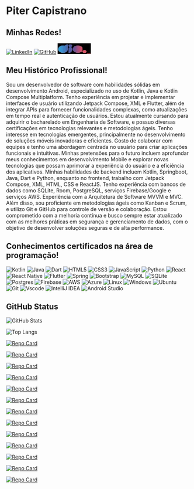 # Piter Capistrano

## Minhas Redes!
[![LinkedIn](https://img.shields.io/badge/LinkedIn-0077B5?style=for-the-badge&logo=linkedin&logoColor=white)](https://www.linkedin.com/in/piter-capistrano-830406191/)
[![GitHub](https://img.shields.io/badge/GitHub-100000?style=for-the-badge&logo=github&logoColor=white)](https://github.com/PiterCapistrano)
[![DIO](/dio-logo.jpg)](https://www.dio.me/users/pitercapistrano)

## Meu Histórico Profissional!

Sou um desenvolvedor de software com habilidades sólidas em desenvolvimento Android, especializado no uso de Kotlin, Java e Kotlin Compose Multiplatform. Tenho experiência em projetar e implementar interfaces de usuário utilizando Jetpack Compose, XML e Flutter, além de integrar APIs para fornecer funcionalidades complexas, como atualizações em tempo real e autenticação de usuários. Estou atualmente cursando para adquirir o bacharelado em Engenharia de Software, e possuo diversas certificações em tecnologias relevantes e metodologias ágeis.  Tenho interesse em tecnologias emergentes, principalmente no desenvolvimento de soluções móveis inovadoras e eficientes. Gosto de colaborar com equipes e tenho uma abordagem centrada no usuário para criar aplicações funcionais e intuitivas. Minhas pretensões para o futuro incluem aprofundar meus conhecimentos em desenvolvimento Mobile e explorar novas tecnologias que possam aprimorar a experiência do usuário e a eficiência dos aplicativos. Minhas habilidades de backend incluem Kotlin, Springboot, Java, Dart e Python, enquanto no frontend, trabalho com Jetpack Compose, XML, HTML, CSS e ReactJS. Tenho experiência com bancos de dados como SQLite, Room, PostgreSQL, serviços Firebase/Google e serviços AWS. Experiência com a Arquitetura de Software MVVM e MVC. Além disso, sou proficiente em metodologias ágeis como Kanban e Scrum, e utilizo Git e GitHub para controle de versão e colaboração.  Estou comprometido com a melhoria contínua e busco sempre estar atualizado com as melhores práticas em segurança e gerenciamento de dados, com o objetivo de desenvolver soluções seguras e de alta performance.

## Conhecimentos certificados na área de programação!
![Kotlin](https://img.shields.io/badge/Kotlin-0095D5?&style=for-the-badge&logo=kotlin&logoColor=white)
![Java](https://img.shields.io/badge/java-%23ED8B00.svg?style=for-the-badge&logo=openjdk&logoColor=white)
![Dart](https://img.shields.io/badge/Dart-0175C2?style=for-the-badge&logo=dart&logoColor=white)
![HTML5](https://img.shields.io/badge/HTML5-E34F26?style=for-the-badge&logo=html5&logoColor=white)
![CSS3](https://img.shields.io/badge/CSS3-1572B6?style=for-the-badge&logo=css3&logoColor=white)
![JavaScript](https://img.shields.io/badge/JavaScript-F7DF1E?style=for-the-badge&logo=javascript&logoColor=black)
![Python](https://img.shields.io/badge/python-3670A0?style=for-the-badge&logo=python&logoColor=ffdd54)
![React](https://img.shields.io/badge/React-20232A?style=for-the-badge&logo=react&logoColor=61DAFB)
![React Native](https://img.shields.io/badge/React_Native-20232A?style=for-the-badge&logo=react&logoColor=61DAFB)
![Flutter](https://img.shields.io/badge/Flutter-%2302569B.svg?style=for-the-badge&logo=Flutter&logoColor=white)
![Spring](https://img.shields.io/badge/spring-%236DB33F.svg?style=for-the-badge&logo=spring&logoColor=white)
![Bootstrap](https://img.shields.io/badge/-boostrap-0D1117?style=for-the-badge&logo=bootstrap&labelColor=0D1117)
![MySQL](https://img.shields.io/badge/MySQL-00000F?style=for-the-badge&logo=mysql&logoColor=white)
![SQLite](https://img.shields.io/badge/sqlite-%2307405e.svg?style=for-the-badge&logo=sqlite&logoColor=white)
![Postgres](https://img.shields.io/badge/postgres-%23316192.svg?style=for-the-badge&logo=postgresql&logoColor=white)
![Firebase](https://img.shields.io/badge/firebase-%23039BE5.svg?style=for-the-badge&logo=firebase)
![AWS](https://img.shields.io/badge/AWS-%23FF9900.svg?style=for-the-badge&logo=amazon-aws&logoColor=white)
![Azure](https://img.shields.io/badge/azure-%230072C6.svg?style=for-the-badge&logo=microsoftazure&logoColor=white)
![Linux](https://img.shields.io/badge/Linux-000?style=for-the-badge&logo=linux&logoColor=FCC624)
![Windows](https://img.shields.io/badge/Windows-000?style=for-the-badge&logo=windows&logoColor=2CA5E0)
![Ubuntu](https://img.shields.io/badge/Ubuntu-35495E?style=for-the-badge&logo=ubuntu&logoColor=2CA5E0)
![Git](https://img.shields.io/badge/GIT-E44C30?style=for-the-badge&logo=git&logoColor=white)
![Vscode](https://img.shields.io/badge/Vscode-007ACC?style=for-the-badge&logo=visual-studio-code&logoColor=white)
![IntelliJ IDEA](https://img.shields.io/badge/IntelliJIDEA-000000.svg?style=for-the-badge&logo=intellij-idea&logoColor=white)
![Android Studio](https://img.shields.io/badge/android%20studio-346ac1?style=for-the-badge&logo=android%20studio&logoColor=white)

## GitHub Status

![GitHub Stats](https://github-readme-stats.vercel.app/api?username=PiterCapistrano&theme=transparent&bg_color=000&border_color=FF0000&show_icons=true&icon_color=FF0000&title_color=FF0000&text_color=FFF)

![Top Langs](https://github-readme-stats-git-masterrstaa-rickstaa.vercel.app/api/top-langs/?username=PiterCapistrano&bg_color=000&border_color=FF000C&title_color=FF0000&text_color=FFF)



[![Repo Card](https://github-readme-stats.vercel.app/api/pin/?username=PiterCapistrano&repo=SaaS-Java-SpringBoot-AWS&bg_color=000&border_color=FF0000&show_icons=true&icon_color=FF000&title_color=FF0000&text_color=FFF)](https://github.com/PiterCapistrano/SaaS-Java-SpringBoot-AWS)

[![Repo Card](https://github-readme-stats.vercel.app/api/pin/?username=PiterCapistrano&repo=adm-app&bg_color=000&border_color=FF0000&show_icons=true&icon_color=FF000&title_color=FF0000&text_color=FFF)](https://github.com/PiterCapistrano/adm-app)

[![Repo Card](https://github-readme-stats.vercel.app/api/pin/?username=PiterCapistrano&repo=money_map&bg_color=000&border_color=FF0000&show_icons=true&icon_color=FF000&title_color=FF0000&text_color=FFF)](https://github.com/PiterCapistrano/money_map)

[![Repo Card](https://github-readme-stats.vercel.app/api/pin/?username=PiterCapistrano&repo=Loja-Virtual-Client&bg_color=000&border_color=FF0000&show_icons=true&icon_color=FF000&title_color=FF0000&text_color=FFF)](https://github.com/PiterCapistrano/Loja-Virtual-Client)

[![Repo Card](https://github-readme-stats.vercel.app/api/pin/?username=PiterCapistrano&repo=Loja-Virtual-adm&bg_color=000&border_color=FF0000&show_icons=true&icon_color=FF000&title_color=FF0000&text_color=FFF)](https://github.com/PiterCapistrano/Loja-Virtual-adm)

[![Repo Card](https://github-readme-stats.vercel.app/api/pin/?username=PiterCapistrano&repo=AppDelivery&bg_color=000&border_color=FF0000&show_icons=true&icon_color=FF000&title_color=FF0000&text_color=FFF)](https://github.com/PiterCapistrano/AppDelivery)

[![Repo Card](https://github-readme-stats.vercel.app/api/pin/?username=PiterCapistrano&repo=AppFilmes&bg_color=000&border_color=FF0000&show_icons=true&icon_color=FF000&title_color=FF0000&text_color=FFF)](https://github.com/PiterCapistrano/AppFilmes)

[![Repo Card](https://github-readme-stats.vercel.app/api/pin/?username=PiterCapistrano&repo=credit-application-system&bg_color=000&border_color=FF0000&show_icons=true&icon_color=FF000&title_color=FF0000&text_color=FFF)](https://github.com/PiterCapistrano/credit-application-system)

[![Repo Card](https://github-readme-stats.vercel.app/api/pin/?username=PiterCapistrano&repo=PlayMusic&bg_color=000&border_color=FF0000&show_icons=true&icon_color=FF000&title_color=FF0000&text_color=FFF)](https://github.com/PiterCapistrano/PlayMusic)

[![Repo Card](https://github-readme-stats.vercel.app/api/pin/?username=PiterCapistrano&repo=WhatsApp-List&bg_color=000&border_color=FF0000&show_icons=true&icon_color=FF000&title_color=FF0000&text_color=FFF)](https://github.com/PiterCapistrano/WhatsApp-List)

[![Repo Card](https://github-readme-stats.vercel.app/api/pin/?username=PiterCapistrano&repo=Calculadora-de-IMC&bg_color=000&border_color=FF0000&show_icons=true&icon_color=FF000&title_color=FF0000&text_color=FFF)](https://github.com/PiterCapistrano/Calculadora-de-IMC)

[![Repo Card](https://github-readme-stats.vercel.app/api/pin/?username=PiterCapistrano&repo=BarberShopApp&bg_color=000&border_color=FF0000&show_icons=true&icon_color=FF000&title_color=FF0000&text_color=FFF)](https://github.com/PiterCapistrano/BarberShopApp)

[![Repo Card](https://github-readme-stats.vercel.app/api/pin/?username=PiterCapistrano&repo=Projeto-ReactJs-Matheus-Battisti&bg_color=000&border_color=FF0000&show_icons=true&icon_color=FF000&title_color=FF0000&text_color=FFF)](https://github.com/PiterCapistrano/Projeto-ReactJs-Matheus-Battisti)





<!--
**PiterCapistrano/PiterCapistrano** is a ✨ _special_ ✨ repository because its `README.md` (this file) appears on your GitHub profile.

Here are some ideas to get you started:

- 🔭 I’m currently working on ...
- 🌱 I’m currently learning ...
- 👯 I’m looking to collaborate on ...
- 🤔 I’m looking for help with ...
- 💬 Ask me about ...
- 📫 How to reach me: ...
- 😄 Pronouns: ...
- ⚡ Fun fact: ...
-->
